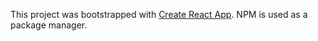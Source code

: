 This project was bootstrapped with [Create React App](https://github.com/facebook/create-react-app). NPM is used as a package manager.
